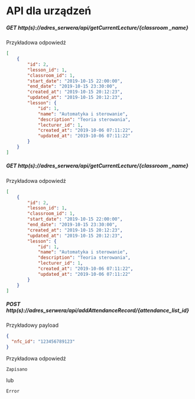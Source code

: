 # API dla urządzeń

##### GET http(s)://adres_serwera/api/getCurrentLecture/{classroom _name}

Przykładowa odpowiedź
```json
[
    {
        "id": 2,
        "lesson_id": 1,
        "classroom_id": 1,
        "start_date": "2019-10-15 22:00:00",
        "end_date": "2019-10-15 23:30:00",
        "created_at": "2019-10-15 20:12:23",
        "updated_at": "2019-10-15 20:12:23",
        "lesson": {
            "id": 1,
            "name": "Automatyka i sterowanie",
            "description": "Teoria sterowania",
            "lecturer_id": 1,
            "created_at": "2019-10-06 07:11:22",
            "updated_at": "2019-10-06 07:11:22"
        }
    }
]
```

##### GET http(s)://adres_serwera/api/getCurrentLecture/{classroom _name}

Przykładowa odpowiedź
```json
[
    {
        "id": 2,
        "lesson_id": 1,
        "classroom_id": 1,
        "start_date": "2019-10-15 22:00:00",
        "end_date": "2019-10-15 23:30:00",
        "created_at": "2019-10-15 20:12:23",
        "updated_at": "2019-10-15 20:12:23",
        "lesson": {
            "id": 1,
            "name": "Automatyka i sterowanie",
            "description": "Teoria sterowania",
            "lecturer_id": 1,
            "created_at": "2019-10-06 07:11:22",
            "updated_at": "2019-10-06 07:11:22"
        }
    }
]
```

##### POST http(s)://adres_serwera/api/addAttendanceRecord/{attendance_list_id}
Przykładowy payload 
```json
{
  "nfc_id": "123456789123"
}
```
Przykładowa odpowiedź
```text
Zapisano
```
lub
```text
Error
```